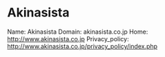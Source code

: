 
# Akinasista

Name: Akinasista
Domain: akinasista.co.jp
Home: http://www.akinasista.co.jp
Privacy_policy: http://www.akinasista.co.jp/privacy_policy/index.php
